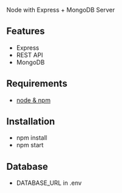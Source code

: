 Node with Express + MongoDB Server

## Features

- Express
- REST API
- MongoDB

## Requirements

- [node & npm](https://nodejs.org/en/)

## Installation

- npm install
- npm start
## Database
- DATABASE_URL in .env